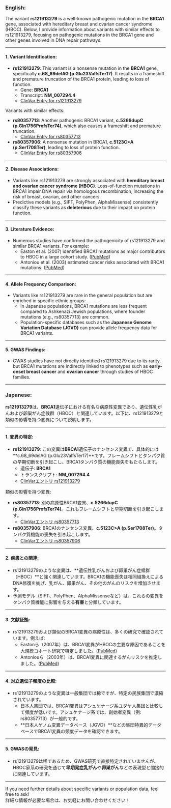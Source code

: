 ### English:
The variant **rs121913279** is a well-known pathogenic mutation in the **BRCA1** gene, associated with hereditary breast and ovarian cancer syndrome (HBOC). Below, I provide information about variants with similar effects to rs121913279, focusing on pathogenic mutations in the BRCA1 gene and other genes involved in DNA repair pathways.

---

#### 1. Variant Identification:
- **rs121913279**: This variant is a nonsense mutation in the **BRCA1** gene, specifically **c.68_69delAG (p.Glu23ValfsTer17)**. It results in a frameshift and premature truncation of the BRCA1 protein, leading to loss of function.
  - Gene: **BRCA1**
  - Transcript: **NM_007294.4**
  - [ClinVar Entry for rs121913279](https://www.ncbi.nlm.nih.gov/clinvar/variation/55593/)

Variants with similar effects:
- **rs80357713**: Another pathogenic BRCA1 variant, **c.5266dupC (p.Gln1756ProfsTer74)**, which also causes a frameshift and premature truncation.
  - [ClinVar Entry for rs80357713](https://www.ncbi.nlm.nih.gov/clinvar/variation/17661/)
- **rs80357906**: A nonsense mutation in BRCA1, **c.5123C>A (p.Ser1708Ter)**, leading to loss of protein function.
  - [ClinVar Entry for rs80357906](https://www.ncbi.nlm.nih.gov/clinvar/variation/17663/)

---

#### 2. Disease Associations:
- Variants like rs121913279 are strongly associated with **hereditary breast and ovarian cancer syndrome (HBOC)**. Loss-of-function mutations in BRCA1 impair DNA repair via homologous recombination, increasing the risk of breast, ovarian, and other cancers.
- Predictive models (e.g., SIFT, PolyPhen, AlphaMissense) consistently classify these variants as **deleterious** due to their impact on protein function.

---

#### 3. Literature Evidence:
- Numerous studies have confirmed the pathogenicity of rs121913279 and similar BRCA1 variants. For example:
  - Easton et al. (2007) identified BRCA1 mutations as major contributors to HBOC in a large cohort study. ([PubMed](https://pubmed.ncbi.nlm.nih.gov/17529967/))
  - Antoniou et al. (2003) estimated cancer risks associated with BRCA1 mutations. ([PubMed](https://pubmed.ncbi.nlm.nih.gov/12677558/))

---

#### 4. Allele Frequency Comparison:
- Variants like rs121913279 are rare in the general population but are enriched in specific ethnic groups:
  - In Japanese populations, BRCA1 mutations are less frequent compared to Ashkenazi Jewish populations, where founder mutations (e.g., rs80357713) are common.
  - Population-specific databases such as the **Japanese Genome Variation Database (JGVD)** can provide allele frequency data for BRCA1 variants.

---

#### 5. GWAS Findings:
- GWAS studies have not directly identified rs121913279 due to its rarity, but BRCA1 mutations are indirectly linked to phenotypes such as **early-onset breast cancer** and **ovarian cancer** through studies of HBOC families.

---

### Japanese:
**rs121913279**は、**BRCA1**遺伝子における有名な病原性変異であり、遺伝性乳がんおよび卵巣がん症候群（HBOC）と関連しています。以下に、rs121913279と類似の影響を持つ変異について説明します。

---

#### 1. 変異の特定:
- **rs121913279**: この変異は**BRCA1**遺伝子のナンセンス変異で、具体的には**c.68_69delAG (p.Glu23ValfsTer17)**です。フレームシフトとタンパク質の早期切断を引き起こし、BRCA1タンパク質の機能喪失をもたらします。
  - 遺伝子: **BRCA1**
  - トランスクリプト: **NM_007294.4**
  - [ClinVarエントリ rs121913279](https://www.ncbi.nlm.nih.gov/clinvar/variation/55593/)

類似の影響を持つ変異:
- **rs80357713**: 別の病原性BRCA1変異、**c.5266dupC (p.Gln1756ProfsTer74)**。これもフレームシフトと早期切断を引き起こします。
  - [ClinVarエントリ rs80357713](https://www.ncbi.nlm.nih.gov/clinvar/variation/17661/)
- **rs80357906**: BRCA1のナンセンス変異、**c.5123C>A (p.Ser1708Ter)**。タンパク質機能の喪失を引き起こします。
  - [ClinVarエントリ rs80357906](https://www.ncbi.nlm.nih.gov/clinvar/variation/17663/)

---

#### 2. 疾患との関連:
- rs121913279のような変異は、**遺伝性乳がんおよび卵巣がん症候群（HBOC）**と強く関連しています。BRCA1の機能喪失は相同組換えによるDNA修復を妨げ、乳がん、卵巣がん、その他のがんのリスクを増加させます。
- 予測モデル（SIFT、PolyPhen、AlphaMissenseなど）は、これらの変異をタンパク質機能に影響を与える**有害**と分類しています。

---

#### 3. 文献証拠:
- rs121913279および類似のBRCA1変異の病原性は、多くの研究で確認されています。例えば:
  - Eastonら（2007年）は、BRCA1変異がHBOCの主要な原因であることを大規模コホート研究で特定しました。([PubMed](https://pubmed.ncbi.nlm.nih.gov/17529967/))
  - Antoniouら（2003年）は、BRCA1変異に関連するがんリスクを推定しました。([PubMed](https://pubmed.ncbi.nlm.nih.gov/12677558/))

---

#### 4. 対立遺伝子頻度の比較:
- rs121913279のような変異は一般集団では稀ですが、特定の民族集団で濃縮されています。
  - 日本人集団では、BRCA1変異はアシュケナージ系ユダヤ人集団と比較して頻度が低いです。アシュケナージ系では、創始者変異（例: rs80357713）が一般的です。
  - **日本人ゲノム変異データベース（JGVD）**などの集団特異的データベースでBRCA1変異の頻度データを確認できます。

---

#### 5. GWASの発見:
- rs121913279は稀であるため、GWAS研究で直接特定されていませんが、HBOC家系の研究を通じて**早期発症乳がん**や**卵巣がん**などの表現型と間接的に関連しています。

---

If you need further details about specific variants or population data, feel free to ask!  
詳細な情報が必要な場合は、お気軽にお問い合わせください！